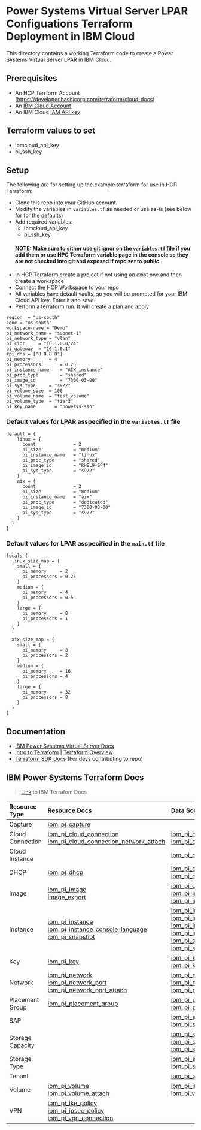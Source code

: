 # Power Systems Virtual Server LPAR Configuations Terraform Deployment in IBM Cloud 
This directory contains a working Terraform code to create a Power Systems Virtual Server LPAR in IBM Cloud.
​
## Prerequisites
- An HCP Terrform Account (https://developer.hashicorp.com/terraform/cloud-docs)
- An [IBM Cloud Account](https://cloud.ibm.com/registration)
- An IBM Cloud [IAM API key](https://cloud.ibm.com/docs/account?topic=account-userapikey)
​
## Terraform values to set

 - ibmcloud_api_key
 - pi_ssh_key 

## Setup
The following are for setting up the example terraform for use in HCP Terraform:
 - Clone this repo into your GitHub account.
 - Modify the variables in `variables.tf` as needed or use as-is (see below for for the defaults) 
 - Add required variables:
     - ibmcloud_api_key
     - pi_ssh_key
   #### NOTE: Make sure to either use git ignor on the `variables.tf` file if you add them or use HPC Terraform variable page in the console so they are not checked into git and exposed if repo set to public.
 - In HCP Terraform create a project if not using an exist one and then create a workspace
 - Connect the HCP Workspace to your repo 
 - All variables have detault vaults, so you will be prompted for your IBM Cloud API key. Enter it and save. 
 - Perform a terraform run. It will create a plan and apply
 
```###Default values in variable.tf 
region  = "us-south"
zone = "us-south"
workspace-name = "Demo"
pi_network_name	= "subnet-1"
pi_network_type = "vlan"
pi_cidr		= "10.1.0.0/24"
pi_gateway  = "10.1.0.1"
#pi_dns = ["8.8.8.8"]
pi_memory		= 4
pi_processors		= 0.25
pi_instance_name	= "AIX_instance"
pi_proc_type		= "shared"
pi_image_id 		= "7300-03-00"
pi_sys_type		= "s922"
pi_volume_size	= 100
pi_volume_name	= "test_volume"
pi_volume_type	= "tier3"
pi_key_name       = "powervs-ssh"
```

### Default values for LPAR asspecified in the `variables.tf` file
```
default = {
    linux = {
      count              = 2
      pi_size            = "medium"
      pi_instance_name   = "linux"
      pi_proc_type       = "shared"
      pi_image_id        = "RHEL9-SP4"
      pi_sys_type        = "s922"
    }
    aix = {
      count              = 2
      pi_size            = "medium"
      pi_instance_name   = "aix"
      pi_proc_type       = "dedicated"
      pi_image_id        = "7300-03-00"
      pi_sys_type        = "s922"
    }
  }
}
```

### Default values for LPAR asspecified in the `main.tf` file
```
locals {
  linux_size_map = {
    small = {
      pi_memory     = 2
      pi_processors = 0.25
    }
    medium = {
      pi_memory     = 4
      pi_processors = 0.5
    }
    large = {
      pi_memory     = 8
      pi_processors = 1
    }
  }

  aix_size_map = {
    small = {
      pi_memory     = 8
      pi_processors = 2
    }
    medium = {
      pi_memory     = 16
      pi_processors = 4
    }
    large = {
      pi_memory     = 32
      pi_processors = 8
    }
  }
}
```


## Documentation
 - [IBM Power Systems Virtual Server Docs](https://cloud.ibm.com/docs/power-iaas?topic=power-iaas-getting-started)
 - [Intro to Terraform](https://www.terraform.io/intro) | [Terraform Overview](https://www.terraform.io/language)
 - [Terraform SDK Docs](https://pkg.go.dev/github.com/hashicorp/terraform-plugin-sdk) (For devs contributing to repo)
​
## IBM Power Systems Terraform Docs
> [Link](https://registry.terraform.io/providers/IBM-Cloud/ibm/latest/docs/resources/pi_capture) to IBM Terrafom Docs


| Resource Type | Resource Docs | Data Source Docs |
| :------------ |:------------- | :--------------- |
| Capture | [ibm_pi_capture](https://registry.terraform.io/providers/IBM-Cloud/ibm/latest/docs/resources/pi_capture) |  |
| Cloud Connection | [ibm_pi_cloud_connection](https://registry.terraform.io/providers/IBM-Cloud/ibm/latest/docs/resources/pi_cloud_connection)<br>[ibm_pi_cloud_connection_network_attach](https://registry.terraform.io/providers/IBM-Cloud/ibm/latest/docs/resources/pi_cloud_connection_network_attach) | [ibm_pi_cloud_connection](https://registry.terraform.io/providers/IBM-Cloud/ibm/latest/docs/data-sources/pi_cloud_connection)<br>[ibm_pi_cloud_connections](https://registry.terraform.io/providers/IBM-Cloud/ibm/latest/docs/data-sources/pi_cloud_connections) |
| Cloud Instance |  | [ibm_pi_cloud_instance](https://registry.terraform.io/providers/IBM-Cloud/ibm/latest/docs/data-sources/pi_cloud_instance) |
| DHCP | [ibm_pi_dhcp](https://registry.terraform.io/providers/IBM-Cloud/ibm/latest/docs/resources/pi_dhcp) | [ibm_pi_dhcp](https://registry.terraform.io/providers/IBM-Cloud/ibm/latest/docs/data-sources/pi_dhcp)<br>[ibm_pi_dhcps](https://registry.terraform.io/providers/IBM-Cloud/ibm/latest/docs/data-sources/pi_dhcps) |
| Image | [ibm_pi_image](https://registry.terraform.io/providers/IBM-Cloud/ibm/latest/docs/resources/pi_image)<br>[image_export](https://registry.terraform.io/providers/IBM-Cloud/ibm/latest/docs/resources/pi_image_export) | [ibm_pi_catalog_images](https://registry.terraform.io/providers/IBM-Cloud/ibm/latest/docs/data-sources/pi_catalog_images)<br>[ibm_pi_image](https://registry.terraform.io/providers/IBM-Cloud/ibm/latest/docs/data-sources/pi_image)<br>[ibm_pi_images](https://registry.terraform.io/providers/IBM-Cloud/ibm/latest/docs/data-sources/pi_images) |
| Instance | [ibm_pi_instance](https://registry.terraform.io/providers/IBM-Cloud/ibm/latest/docs/resources/pi_instance)<br>[ibm_pi_instance_console_language](https://registry.terraform.io/providers/IBM-Cloud/ibm/latest/docs/resources/pi_console_language)<br>[ibm_pi_snapshot](https://registry.terraform.io/providers/IBM-Cloud/ibm/latest/docs/resources/pi_snapshot) | [ibm_pi_instance](https://registry.terraform.io/providers/IBM-Cloud/ibm/latest/docs/data-sources/pi_instance)<br>[ibm_pi_instances](https://registry.terraform.io/providers/IBM-Cloud/ibm/latest/docs/data-sources/pi_instances)<br>[ibm_pi_instance_console_languages](https://registry.terraform.io/providers/IBM-Cloud/ibm/latest/docs/data-sources/pi_console_languages)<br>[ibm_pi_instance_ip](https://registry.terraform.io/providers/IBM-Cloud/ibm/latest/docs/data-sources/pi_instance_i)<br>[ibm_pi_snapshot](https://registry.terraform.io/providers/IBM-Cloud/ibm/latest/docs/data-sources/pi_pvm_snapshots)<br>[ibm_pi_snapshots](https://registry.terraform.io/providers/IBM-Cloud/ibm/latest/docs/data-sources/pi_pvm_snapshots) |
| Key | [ibm_pi_key](https://registry.terraform.io/providers/IBM-Cloud/ibm/latest/docs/resources/pi_key) | [ibm_pi_key](https://registry.terraform.io/providers/IBM-Cloud/ibm/latest/docs/data-sources/pi_key)<br>[ibm_pi_keys](https://registry.terraform.io/providers/IBM-Cloud/ibm/latest/docs/data-sources/pi_keys) |
| Network | [ibm_pi_network](https://registry.terraform.io/providers/IBM-Cloud/ibm/latest/docs/resources/pi_network)<br>[ibm_pi_network_port](https://registry.terraform.io/providers/IBM-Cloud/ibm/latest/docs/resources/pi_network_port)<br>[ibm_pi_network_port_attach](https://registry.terraform.io/providers/IBM-Cloud/ibm/latest/docs/resources/pi_network) | [ibm_pi_network](https://registry.terraform.io/providers/IBM-Cloud/ibm/latest/docs/data-sources/pi_network)<br>[ibm_pi_network_port](https://registry.terraform.io/providers/IBM-Cloud/ibm/latest/docs/data-sources/pi_network)<br>[ibm_pi_public_network](https://registry.terraform.io/providers/IBM-Cloud/ibm/latest/docs/data-sources/pi_public_network) |
| Placement Group | [ibm_pi_placement_group](https://registry.terraform.io/providers/IBM-Cloud/ibm/latest/docs/resources/pi_placement_group) | [ibm_pi_placement group](https://registry.terraform.io/providers/IBM-Cloud/ibm/latest/docs/data-sources/pi_placement_group)<br>[ibm_pi_placement_groups](https://registry.terraform.io/providers/IBM-Cloud/ibm/latest/docs/data-sources/pi_placement_groups) |
| SAP | | [ibm_pi_sap_profile](https://registry.terraform.io/providers/IBM-Cloud/ibm/latest/docs/data-sources/pi_sap_profile)<br>[ibm_pi_sap_profiles](https://registry.terraform.io/providers/IBM-Cloud/ibm/latest/docs/data-sources/pi_sap_profiles) |
| Storage Capacity | | [ibm_pi_storage_pool_capacity](https://registry.terraform.io/providers/IBM-Cloud/ibm/latest/docs/data-sources/pi_storage_pool_capacity)<br>[ibm_pi_storage_pools_capacity](https://registry.terraform.io/providers/IBM-Cloud/ibm/latest/docs/data-sources/pi_storage_pools_capacity)<br>[ibm_pi_system_pools]() |
| Storage Type | | [ibm_pi_storage_type_capacity](https://registry.terraform.io/providers/IBM-Cloud/ibm/latest/docs/data-sources/pi_storage_type_capacity)<br>[ibm_pi_storage_types_capacity](https://registry.terraform.io/providers/IBM-Cloud/ibm/latest/docs/data-sources/pi_storage_types_capacity) |
| Tenant | | [ibm_pi_tenant](https://registry.terraform.io/providers/IBM-Cloud/ibm/latest/docs/data-sources/pi_tenant) |
| Volume | [ibm_pi_volume](https://registry.terraform.io/providers/IBM-Cloud/ibm/latest/docs/resources/pi_volume)<br>[ibm_pi_volume_attach](https://registry.terraform.io/providers/IBM-Cloud/ibm/latest/docs/resources/pi_volume_attach) | [ibm_pi_instance_volumes](https://registry.terraform.io/providers/IBM-Cloud/ibm/latest/docs/data-sources/pi_instance_volumes)<br>[ibm_pi_volume](https://registry.terraform.io/providers/IBM-Cloud/ibm/latest/docs/data-sources/pi_volume) |
| VPN | [ibm_pi_ike_policy](https://registry.terraform.io/providers/IBM-Cloud/ibm/latest/docs/resources/pi_vpn_ike_policy)<br>[ibm_pi_ipsec_policy](https://registry.terraform.io/providers/IBM-Cloud/ibm/latest/docs/resources/pi_vpn_ipsec_policy)<br>[ibm_pi_vpn_connection](https://registry.terraform.io/providers/IBM-Cloud/ibm/latest/docs/resources/pi_vpn_connection) |  |

